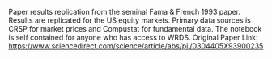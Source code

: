 Paper results replication from the seminal Fama & French 1993 paper. Results are replicated for the US equity markets.
Primary data sources is CRSP for market prices and Compustat for fundamental data. The notebook is self contained for anyone who has access to WRDS. 
Original Paper Link: https://www.sciencedirect.com/science/article/abs/pii/0304405X93900235

